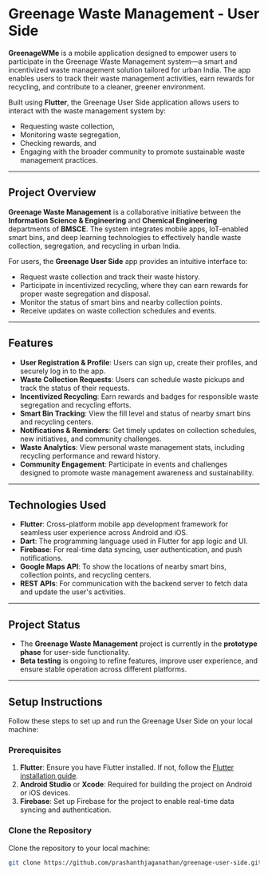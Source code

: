 # Greenage Waste Management - User Side

**GreenageWMe** is a mobile application designed to empower users to participate in the Greenage Waste Management system—a smart and incentivized waste management solution tailored for urban India. The app enables users to track their waste management activities, earn rewards for recycling, and contribute to a cleaner, greener environment.

Built using **Flutter**, the Greenage User Side application allows users to interact with the waste management system by:
- Requesting waste collection,
- Monitoring waste segregation,
- Checking rewards, and
- Engaging with the broader community to promote sustainable waste management practices.

---

## Project Overview

**Greenage Waste Management** is a collaborative initiative between the **Information Science & Engineering** and **Chemical Engineering** departments of **BMSCE**. The system integrates mobile apps, IoT-enabled smart bins, and deep learning technologies to effectively handle waste collection, segregation, and recycling in urban India.

For users, the **Greenage User Side** app provides an intuitive interface to:
- Request waste collection and track their waste history.
- Participate in incentivized recycling, where they can earn rewards for proper waste segregation and disposal.
- Monitor the status of smart bins and nearby collection points.
- Receive updates on waste collection schedules and events.

---

## Features

- **User Registration & Profile**: Users can sign up, create their profiles, and securely log in to the app.
- **Waste Collection Requests**: Users can schedule waste pickups and track the status of their requests.
- **Incentivized Recycling**: Earn rewards and badges for responsible waste segregation and recycling efforts.
- **Smart Bin Tracking**: View the fill level and status of nearby smart bins and recycling centers.
- **Notifications & Reminders**: Get timely updates on collection schedules, new initiatives, and community challenges.
- **Waste Analytics**: View personal waste management stats, including recycling performance and reward history.
- **Community Engagement**: Participate in events and challenges designed to promote waste management awareness and sustainability.

---

## Technologies Used

- **Flutter**: Cross-platform mobile app development framework for seamless user experience across Android and iOS.
- **Dart**: The programming language used in Flutter for app logic and UI.
- **Firebase**: For real-time data syncing, user authentication, and push notifications.
- **Google Maps API**: To show the locations of nearby smart bins, collection points, and recycling centers.
- **REST APIs**: For communication with the backend server to fetch data and update the user's activities.

---

## Project Status

- The **Greenage Waste Management** project is currently in the **prototype phase** for user-side functionality.
- **Beta testing** is ongoing to refine features, improve user experience, and ensure stable operation across different platforms.

---

## Setup Instructions

Follow these steps to set up and run the Greenage User Side on your local machine:

### Prerequisites

1. **Flutter**: Ensure you have Flutter installed. If not, follow the [Flutter installation guide](https://flutter.dev/docs/get-started/install).
2. **Android Studio** or **Xcode**: Required for building the project on Android or iOS devices.
3. **Firebase**: Set up Firebase for the project to enable real-time data syncing and authentication.

### Clone the Repository

Clone the repository to your local machine:

```bash
git clone https://github.com/prashanthjaganathan/greenage-user-side.git
